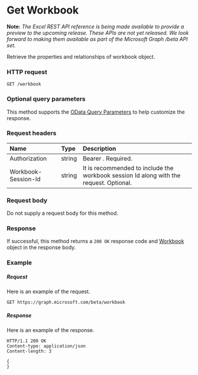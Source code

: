 # Get Workbook

**Note:** _The Excel REST API reference is being made available to provide a preview to the upcoming release. These APIs are not yet released. We look forward to making them available as part of the Microsoft Graph /beta API set._

Retrieve the properties and relationships of workbook object.
### HTTP request
<!-- { "blockType": "ignored" } -->
```http
GET /workbook
```
### Optional query parameters
This method supports the [OData Query Parameters](http://graph.microsoft.io/docs/overview/query_parameters) to help customize the response.

### Request headers
| Name       | Type | Description|
|:-----------|:------|:----------|
| Authorization  |string | Bearer <token>. Required.| 
| Workbook-Session-Id  |string |It is recommended to include the workbook session Id along with the request. Optional.|

### Request body
Do not supply a request body for this method.
### Response
If successful, this method returns a `200 OK` response code and [Workbook](../resources/workbook.md) object in the response body.
### Example
##### Request
Here is an example of the request.
<!-- {
  "blockType": "request",
  "name": "get_workbook"
}-->
```http
GET https://graph.microsoft.com/beta/workbook
```
##### Response
Here is an example of the response.
<!-- {
  "blockType": "response",
  "truncated": false,
  "@odata.type": "microsoft.graph.workbook"
} -->
```http
HTTP/1.1 200 OK
Content-type: application/json
Content-length: 3

{
}
```

<!-- uuid: 8fcb5dbc-d5aa-4681-8e31-b001d5168d79
2015-10-25 14:57:30 UTC -->
<!-- {
  "type": "#page.annotation",
  "description": "Get Workbook",
  "keywords": "",
  "section": "documentation",
  "tocPath": ""
}-->